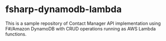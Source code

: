 # fsharp-dynamodb-lambda

This is a sample repository of Contact Manager API implementation using F#/Amazon DynamoDB with CRUD operations running as AWS Lambda functions. 

